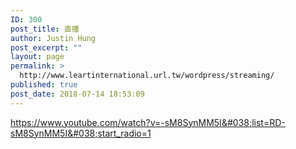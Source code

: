 ```yaml
---
ID: 300
post_title: 直播
author: Justin Hung
post_excerpt: ""
layout: page
permalink: >
  http://www.leartinternational.url.tw/wordpress/streaming/
published: true
post_date: 2018-07-14 18:53:09
---
```

https://www.youtube.com/watch?v=-sM8SynMM5I&#038;list=RD-sM8SynMM5I&#038;start_radio=1